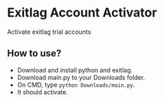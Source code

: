 # Exitlag Account Activator
Activate exitlag trial accounts

## How to use?
- Download and install python and exitlag.
- Download main.py to your Downloads folder.
- On CMD, type `python Downloads/main.py`.
- It should activate.
